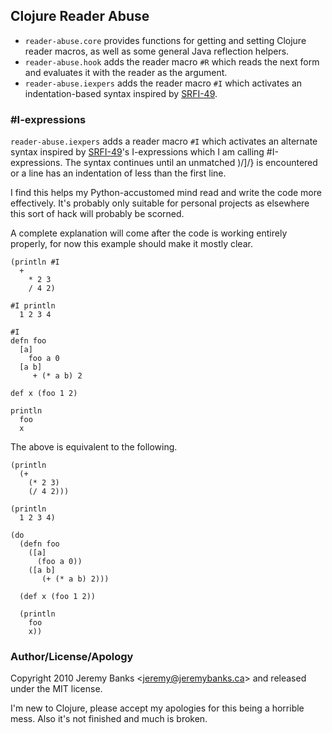 Clojure Reader Abuse
--------------------

- `reader-abuse.core` provides functions for getting and setting Clojure
  reader macros, as well as some general Java reflection helpers.
- `reader-abuse.hook` adds the reader macro `#R` which reads the next form and
  evaluates it with the reader as the argument.
- `reader-abuse.iexpers` adds the reader macro `#I` which activates an
  indentation-based syntax inspired by [SRFI-49](http://goo.gl/32CgC).

### #I-expressions

`reader-abuse.iexpers` adds a reader macro `#I` which activates an alternate
syntax inspired by [SRFI-49](http://goo.gl/32CgC)'s I-expressions which I am
calling #I-expressions. The syntax continues until an unmatched \)/\]/\} is
encountered or a line has an indentation of less than the first line.

I find this helps my Python-accustomed mind read and write the code more
effectively. It's probably only suitable for personal projects as elsewhere
this sort of hack will probably be scorned.

A complete explanation will come after the code is working entirely properly,
for now this example should make it mostly clear.
    
    (println #I
      +
        * 2 3
        / 4 2)
    
    #I println
      1 2 3 4
    
    #I
    defn foo
      [a]
        foo a 0
      [a b]
         + (* a b) 2
    
    def x (foo 1 2)
    
    println
      foo
      x

The above is equivalent to the following.

    (println 
      (+
        (* 2 3)
        (/ 4 2)))
    
    (println
      1 2 3 4)
    
    (do
      (defn foo
        ([a]
          (foo a 0))
        ([a b]
           (+ (* a b) 2)))
    
      (def x (foo 1 2))
    
      (println
        foo
        x))

### Author/License/Apology

Copyright 2010 Jeremy Banks <<jeremy@jeremybanks.ca>> and released under the
MIT license.

I'm new to Clojure, please accept my apologies for this being a horrible mess.
Also it's not finished and much is broken.
